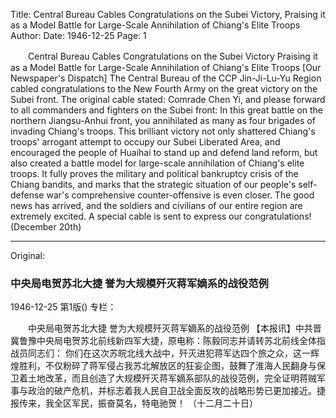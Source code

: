 Title: Central Bureau Cables Congratulations on the Subei Victory, Praising it as a Model Battle for Large-Scale Annihilation of Chiang's Elite Troops
Author:
Date: 1946-12-25
Page: 1

　　Central Bureau Cables Congratulations on the Subei Victory
    Praising it as a Model Battle for Large-Scale Annihilation of Chiang's Elite Troops
    [Our Newspaper's Dispatch] The Central Bureau of the CCP Jin-Ji-Lu-Yu Region cabled congratulations to the New Fourth Army on the great victory on the Subei front. The original cable stated: Comrade Chen Yi, and please forward to all commanders and fighters on the Subei front:
    In this great battle on the northern Jiangsu-Anhui front, you annihilated as many as four brigades of invading Chiang's troops. This brilliant victory not only shattered Chiang's troops' arrogant attempt to occupy our Subei Liberated Area, and encouraged the people of Huaihai to stand up and defend land reform, but also created a battle model for large-scale annihilation of Chiang's elite troops. It fully proves the military and political bankruptcy crisis of the Chiang bandits, and marks that the strategic situation of our people's self-defense war's comprehensive counter-offensive is even closer. The good news has arrived, and the soldiers and civilians of our entire region are extremely excited. A special cable is sent to express our congratulations!
          (December 20th)



<hr /> 

Original: 


### 中央局电贺苏北大捷  誉为大规模歼灭蒋军嫡系的战役范例

1946-12-25
第1版()
专栏：

　　中央局电贺苏北大捷
    誉为大规模歼灭蒋军嫡系的战役范例
    【本报讯】中共晋冀鲁豫中央局电贺苏北前线新四军大捷，原电称：陈毅同志并请转苏北前线全体指战员同志们：
    你们在这次苏皖北线大战中，歼灭进犯蒋军达四个旅之众，这一辉煌胜利，不仅粉碎了蒋军侵占我苏北解放区的狂妄企图，鼓舞了淮海人民翻身与保卫着土地改革，而且创造了大规模歼灭蒋军嫡系部队的战役范例，完全证明蒋贼军事与政治的破产危机，并标志着我人民自卫战全面反攻的战略形势已更加接近。捷报传来，我全区军民，振奋莫名，特电驰贺！
          （十二月二十日）
